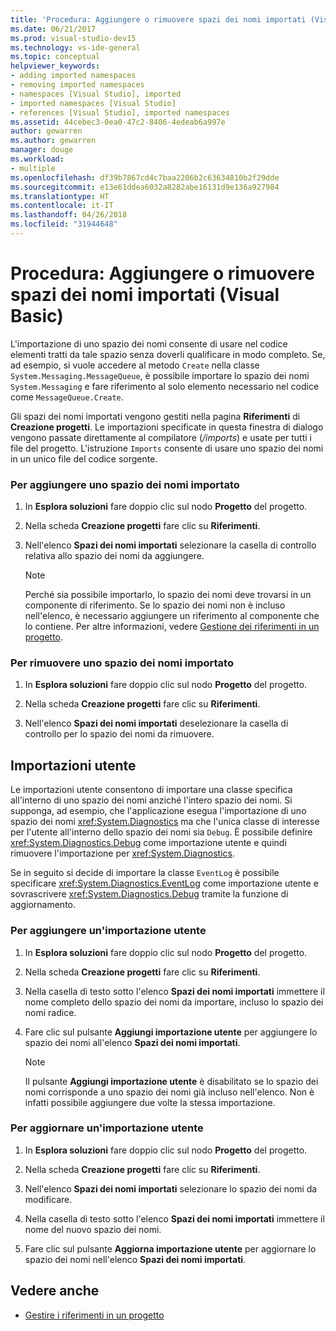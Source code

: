 ```yaml
---
title: 'Procedura: Aggiungere o rimuovere spazi dei nomi importati (Visual Basic)'
ms.date: 06/21/2017
ms.prod: visual-studio-dev15
ms.technology: vs-ide-general
ms.topic: conceptual
helpviewer_keywords:
- adding imported namespaces
- removing imported namespaces
- namespaces [Visual Studio], imported
- imported namespaces [Visual Studio]
- references [Visual Studio], imported namespaces
ms.assetid: 44cebec3-0ea0-47c2-8406-4edeab6a997e
author: gewarren
ms.author: gewarren
manager: douge
ms.workload:
- multiple
ms.openlocfilehash: df39b7867cd4c7baa2206b2c63634810b2f29dde
ms.sourcegitcommit: e13e61ddea6032a8282abe16131d9e136a927984
ms.translationtype: HT
ms.contentlocale: it-IT
ms.lasthandoff: 04/26/2018
ms.locfileid: "31944648"
---
```

# <a name="how-to-add-or-remove-imported-namespaces-visual-basic"></a>Procedura: Aggiungere o rimuovere spazi dei nomi importati (Visual Basic)

L'importazione di uno spazio dei nomi consente di usare nel codice elementi tratti da tale spazio senza doverli qualificare in modo completo. Se, ad esempio, si vuole accedere al metodo `Create` nella classe `System.Messaging.MessageQueue`, è possibile importare lo spazio dei nomi `System.Messaging` e fare riferimento al solo elemento necessario nel codice come `MessageQueue.Create`.

 Gli spazi dei nomi importati vengono gestiti nella pagina **Riferimenti** di **Creazione progetti**. Le importazioni specificate in questa finestra di dialogo vengono passate direttamente al compilatore (*/imports*) e usate per tutti i file del progetto. L'istruzione `Imports` consente di usare uno spazio dei nomi in un unico file del codice sorgente.

### <a name="to-add-an-imported-namespace"></a>Per aggiungere uno spazio dei nomi importato

1.  In **Esplora soluzioni** fare doppio clic sul nodo **Progetto** del progetto.

2.  Nella scheda **Creazione progetti** fare clic su **Riferimenti**.

3.  Nell'elenco **Spazi dei nomi importati** selezionare la casella di controllo relativa allo spazio dei nomi da aggiungere.

    > [!NOTE]
    >  Perché sia possibile importarlo, lo spazio dei nomi deve trovarsi in un componente di riferimento. Se lo spazio dei nomi non è incluso nell'elenco, è necessario aggiungere un riferimento al componente che lo contiene. Per altre informazioni, vedere [Gestione dei riferimenti in un progetto](managing-references-in-a-project.md).

### <a name="to-remove-an-imported-namespace"></a>Per rimuovere uno spazio dei nomi importato

1.  In **Esplora soluzioni** fare doppio clic sul nodo **Progetto** del progetto.

2.  Nella scheda **Creazione progetti** fare clic su **Riferimenti**.

3.  Nell'elenco **Spazi dei nomi importati** deselezionare la casella di controllo per lo spazio dei nomi da rimuovere.

## <a name="user-imports"></a>Importazioni utente
 Le importazioni utente consentono di importare una classe specifica all'interno di uno spazio dei nomi anziché l'intero spazio dei nomi. Si supponga, ad esempio, che l'applicazione esegua l'importazione di uno spazio dei nomi <xref:System.Diagnostics> ma che l'unica classe di interesse per l'utente all'interno dello spazio dei nomi sia `Debug`. È possibile definire <xref:System.Diagnostics.Debug> come importazione utente e quindi rimuovere l'importazione per <xref:System.Diagnostics>.

 Se in seguito si decide di importare la classe `EventLog` è possibile specificare <xref:System.Diagnostics.EventLog> come importazione utente e sovrascrivere <xref:System.Diagnostics.Debug> tramite la funzione di aggiornamento.

### <a name="to-add-a-user-import"></a>Per aggiungere un'importazione utente

1.  In **Esplora soluzioni** fare doppio clic sul nodo **Progetto** del progetto.

2.  Nella scheda **Creazione progetti** fare clic su **Riferimenti**.

3.  Nella casella di testo sotto l'elenco **Spazi dei nomi importati** immettere il nome completo dello spazio dei nomi da importare, incluso lo spazio dei nomi radice.

4.  Fare clic sul pulsante **Aggiungi importazione utente** per aggiungere lo spazio dei nomi all'elenco **Spazi dei nomi importati**.

    > [!NOTE]
    > Il pulsante **Aggiungi importazione utente** è disabilitato se lo spazio dei nomi corrisponde a uno spazio dei nomi già incluso nell'elenco. Non è infatti possibile aggiungere due volte la stessa importazione.

### <a name="to-update-a-user-import"></a>Per aggiornare un'importazione utente

1.  In **Esplora soluzioni** fare doppio clic sul nodo **Progetto** del progetto.

2.  Nella scheda **Creazione progetti** fare clic su **Riferimenti**.

3.  Nell'elenco **Spazi dei nomi importati** selezionare lo spazio dei nomi da modificare.

4.  Nella casella di testo sotto l'elenco **Spazi dei nomi importati** immettere il nome del nuovo spazio dei nomi.

5.  Fare clic sul pulsante **Aggiorna importazione utente** per aggiornare lo spazio dei nomi nell'elenco **Spazi dei nomi importati**.

## <a name="see-also"></a>Vedere anche

- [Gestire i riferimenti in un progetto](../ide/managing-references-in-a-project.md)